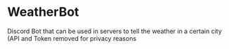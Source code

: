 # WeatherBot

Discord Bot that can be used in servers to tell the weather in a certain city (API and Token removed for privacy reasons
